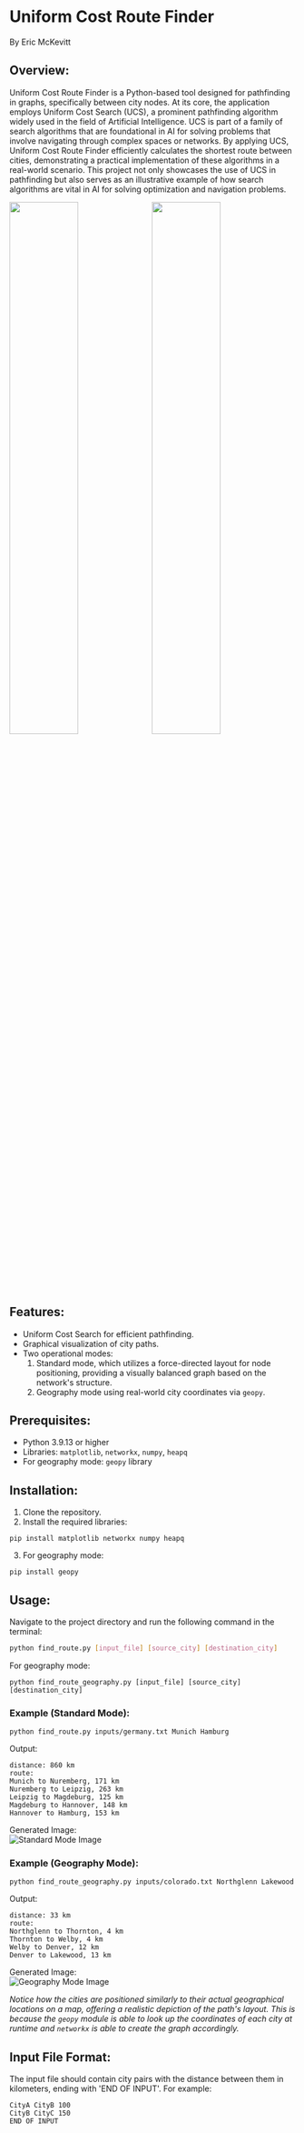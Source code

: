 # Uniform Cost Route Finder
By Eric McKevitt

## Overview: 

Uniform Cost Route Finder is a Python-based tool designed for pathfinding in graphs, specifically between city nodes. At its core, the application employs Uniform Cost Search (UCS), a prominent pathfinding algorithm widely used in the field of Artificial Intelligence. UCS is part of a family of search algorithms that are foundational in AI for solving problems that involve navigating through complex spaces or networks. By applying UCS, Uniform Cost Route Finder efficiently calculates the shortest route between cities, demonstrating a practical implementation of these algorithms in a real-world scenario. This project not only showcases the use of UCS in pathfinding but also serves as an illustrative example of how search algorithms are vital in AI for solving optimization and navigation problems.

<p float="left">
  <img src="https://i.imgur.com/ipISxBG.png" width="49%" />
  <img src="https://i.imgur.com/1gXHtiE.png" width="49%" /> 
</p>

## Features:

* Uniform Cost Search for efficient pathfinding.  
* Graphical visualization of city paths.  
* Two operational modes:  
    1. Standard mode, which utilizes a force-directed layout for node positioning, providing a visually balanced graph based on the network's structure.
    2. Geography mode using real-world city coordinates via `geopy`. 

## Prerequisites:

* Python 3.9.13 or higher
* Libraries: `matplotlib`, `networkx`, `numpy`, `heapq`
* For geography mode: `geopy` library 

## Installation:

1. Clone the repository.  
2. Install the required libraries:  
```
pip install matplotlib networkx numpy heapq
```
3. For geography mode:  
```
pip install geopy
```

## Usage:
Navigate to the project directory and run the following command in the terminal:

```bash
python find_route.py [input_file] [source_city] [destination_city]
```

For geography mode:
```
python find_route_geography.py [input_file] [source_city] [destination_city]
```

### Example (Standard Mode): 
```
python find_route.py inputs/germany.txt Munich Hamburg
```

Output: 
```
distance: 860 km
route:
Munich to Nuremberg, 171 km
Nuremberg to Leipzig, 263 km
Leipzig to Magdeburg, 125 km
Magdeburg to Hannover, 148 km
Hannover to Hamburg, 153 km
```

Generated Image:  
![Standard Mode Image](https://i.imgur.com/ipISxBG.png)


### Example (Geography Mode):

```
python find_route_geography.py inputs/colorado.txt Northglenn Lakewood
```

Output:
```
distance: 33 km
route:
Northglenn to Thornton, 4 km
Thornton to Welby, 4 km
Welby to Denver, 12 km
Denver to Lakewood, 13 km
```

Generated Image:  
![Geography Mode Image](https://i.imgur.com/1gXHtiE.png)

_Notice how the cities are positioned similarly to their actual geographical locations on a map, offering a realistic depiction of the path's layout. This is because the `geopy` module is able to look up the coordinates of each city at runtime and `networkx` is able to create the graph accordingly._

## Input File Format:
The input file should contain city pairs with the distance between them in kilometers, ending with 'END OF INPUT'. For example:
```
CityA CityB 100
CityB CityC 150
END OF INPUT
```